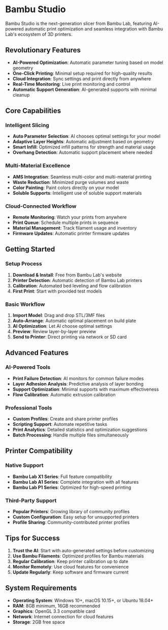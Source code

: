 # Bambu Studio

Bambu Studio is the next-generation slicer from Bambu Lab, featuring AI-powered automatic print optimization and seamless integration with Bambu Lab's ecosystem of 3D printers.

## Revolutionary Features

- **AI-Powered Optimization**: Automatic parameter tuning based on model geometry
- **One-Click Printing**: Minimal setup required for high-quality results
- **Cloud Integration**: Sync settings and print directly from anywhere
- **Real-Time Monitoring**: Live print monitoring and control
- **Automatic Support Generation**: AI-generated supports with minimal cleanup

## Core Capabilities

### Intelligent Slicing
- **Auto Parameter Selection**: AI chooses optimal settings for your model
- **Adaptive Layer Heights**: Automatic adjustment based on geometry
- **Smart Infill**: Optimized infill patterns for strength and material usage
- **Overhang Detection**: Automatic support placement where needed

### Multi-Material Excellence
- **AMS Integration**: Seamless multi-color and multi-material printing
- **Waste Reduction**: Minimized purge volumes and waste
- **Color Painting**: Paint colors directly on your model
- **Soluble Supports**: Intelligent use of soluble support materials

### Cloud-Connected Workflow
- **Remote Monitoring**: Watch your prints from anywhere
- **Print Queue**: Schedule multiple prints in sequence
- **Material Management**: Track filament usage and inventory
- **Firmware Updates**: Automatic printer firmware updates

## Getting Started

### Setup Process
1. **Download & Install**: Free from Bambu Lab's website
2. **Printer Detection**: Automatic detection of Bambu Lab printers
3. **Calibration**: Automated bed leveling and flow calibration
4. **First Print**: Start with provided test models

### Basic Workflow
1. **Import Model**: Drag and drop STL/3MF files
2. **Auto-Arrange**: Automatic optimal placement on build plate
3. **AI Optimization**: Let AI choose optimal settings
4. **Preview**: Review layer-by-layer preview
5. **Send to Printer**: Direct printing via network or SD card

## Advanced Features

### AI-Powered Tools
- **Print Failure Detection**: AI monitors for common failure modes
- **Layer Adhesion Analysis**: Predictive analysis of layer bonding
- **Support Optimization**: Minimal supports with maximum effectiveness
- **Flow Calibration**: Automatic extrusion calibration

### Professional Tools
- **Custom Profiles**: Create and share printer profiles
- **Scripting Support**: Automate repetitive tasks
- **Print Analytics**: Detailed statistics and optimization suggestions
- **Batch Processing**: Handle multiple files simultaneously

## Printer Compatibility

### Native Support
- **Bambu Lab X1 Series**: Full feature compatibility
- **Bambu Lab A1 Series**: Complete integration with all features
- **Bambu Lab P1 Series**: Optimized for high-speed printing

### Third-Party Support
- **Popular Printers**: Growing library of community profiles
- **Custom Configuration**: Easy setup for unsupported printers
- **Profile Sharing**: Community-contributed printer profiles

## Tips for Success

1. **Trust the AI**: Start with auto-generated settings before customizing
2. **Use Bambu Filaments**: Optimized profiles for Bambu materials
3. **Regular Calibration**: Keep printer calibration up to date
4. **Monitor Remotely**: Use cloud features for convenience
5. **Update Regularly**: Keep software and firmware current

## System Requirements

- **Operating System**: Windows 10+, macOS 10.15+, or Ubuntu 18.04+
- **RAM**: 8GB minimum, 16GB recommended
- **Graphics**: OpenGL 3.3 compatible card
- **Network**: Internet connection for cloud features
- **Storage**: 2GB free space

